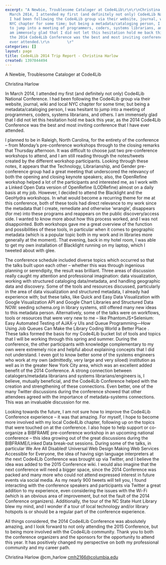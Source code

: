 ```yaml
---
excerpt: "A Newbie, Troublesome Cataloger at Code4Lib\r\n\r\nChristina Harlow\r\n\r\nIn
  March 2014, I attended my first (and definitely not only) Code4Lib National Conference.
  I had been following the Code4Lib group via their website, journal, wiki and local
  NYC chapter for some time; but being a metadata/cataloging person, I was hesitant
  to jump into a meeting of programmers, coders, systems librarians, and others. I
  am immensely glad that I did not let this hesitation hold me back this year, as
  the 2014 Code4Lib Conference was the best and most inviting conference that I have
  ever attended.\r\n        \r"
categories: []
layout: page
title: Code4Lib 2014 Trip Report - Christina Harlow
created: 1397844494
---
```

A Newbie, Troublesome Cataloger at Code4Lib

Christina Harlow

In March 2014, I attended my first (and definitely not only) Code4Lib National Conference. I had been following the Code4Lib group via their website, journal, wiki and local NYC chapter for some time; but being a metadata/cataloging person, I was hesitant to jump into a meeting of programmers, coders, systems librarians, and others. I am immensely glad that I did not let this hesitation hold me back this year, as the 2014 Code4Lib Conference was the best and most inviting conference that I have ever attended.
        
I planned to be in Raleigh, North Carolina, for the entirety of the conference – from Monday’s pre-conference workshops through to the closing remarks that Thursday afternoon. It was difficult to choose just two pre-conference workshops to attend, and I am still reading through the notes/tweets created by the different workshop participants. Looking through these notes, it appears that the Technology, Librarianship, and Gender pre-conference group had a great meeting that underscored the relevancy of both the opening and closing keynote speakers; also, the OpenRefine workshop helped a lot of the participants and interested me, as I work with a Linked Open Data version of OpenRefine (LODRefine) almost on a daily basis at my job. However, I decided to attend the Blacklight and the GeoHydra workshops. In what would become a recurring theme for me at this conference, both of these tools had direct relevance to my work since the metadata that I create, remediate and otherwise ‘wrangle’, disappears (for me) into these programs and reappears on the public discovery/access side. I wanted to know more about how this process worked, and I was not disappointed. Both workshops gave me a great overview of the function and possibilities of these tools, in particular when it comes to geographic metadata (which is a popular topic both in my work and in libraries more generally at the moment). That evening, back in my hotel room, I was able to get my own installation of Blacklight running on my laptop, which I tweeted about with glee.

The conference schedule included diverse topics which occurred so that the talks built upon each other – whether this was through ingenious planning or serendipity, the result was brilliant. Three areas of discussion really caught my attention and professional imagination: data visualization, working with structured cataloging data/metadata, and handling geographic data and discovery. Some of the tools and resources discussed, particularly in the area of data visualization and structured metadata, I already had experience with; but these talks, like Quick and Easy Data Visualization with Google Visualization API and Google Chart Libraries and Structured Data NOW: seeding schema.org in library systems, still offered many new ideas to this metadata person. Alternatively, some of the talks were on workflows, tools or resources that were very new to me – like PhantomJS+Selenium: Easy Automated Testing of AJAX-y UIs and Queue Programming—How Using Job Queues Can Make the Library Coding World a Better Place . These talks formed the basis for my Code4Lib bucket list of tools and topics that I will be working through this spring and summer. During the conference, the other participants with knowledge complementary to my own were extremely nice and helpful about explaining concepts that I did not understand. I even got to know better some of the systems engineers who work at my own (admittedly, very large and very siloed) institution as well as in the greater New York City area, which was an excellent added benefit of the 2014 Conference. A strong connection between catalogers/metadata librarians and systems librarians/engineers is, I believe, mutually beneficial, and the Code4Lib Conference helped with the creation and strengthening of these connections. Even better, one of the many Twitter discussions during the conference showed that other attendees agreed with the importance of metadata-systems connections. This was an invaluable discussion for me.

Looking towards the future, I am not sure how to improve the Code4Lib Conference experience – it was that amazing. For myself, I hope to become more involved with my local Code4Lib chapter, following up on the topics that were touched on at the conference. I also hope to help support or co-organize a BIBFRAME pre-conference workshop in an upcoming national conference – this idea growing out of the great discussions during the BIBFRAME/Linked Data break-out sessions. During some of the talks, in particular We Are All Disabled! Universal Web Design Making Web Services Accessible for Everyone, the idea of having sign language interpreters at the next Code4Lib Conference was brought up via Twitter, and I believe the idea was added to the 2015 Conference wiki. I would also imagine that the next conference will need a bigger space, since the 2014 Conference was packed and many more who could not attend expressed interest in future events via social media. As my nearly 900 tweets will tell you, I found interacting with the conference speakers and participants via Twitter a great addition to my experience, even considering the issues with the Wi-Fi (which is an obvious area of improvement, but not the fault of the 2014 Conference organizers). Additionally, the tour of the NC State Hunt Library blew my mind, and I wonder if a tour of local technology and/or library hotspots is or should be a regular part of the conference experience.
        
All things considered, the 2014 Code4Lib Conference was absolutely amazing, and I look forward to not only attending the 2015 Conference, but to being more involved with the Code4Lib community. Thank you to both the conference organizers and the sponsors for the opportunity to attend this year. It has positively changed my perspective on both my professional community and my career path.

Christina Harlow
@cm_harlow
cmh2166@columbia.edu
